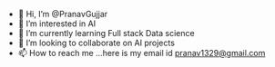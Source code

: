 - 👋 Hi, I’m @PranavGujjar
- 👀 I’m interested in AI
- 🌱 I’m currently learning Full stack Data science 
- 💞️ I’m looking to collaborate on AI projects
- 📫 How to reach me ...here is my email id pranav1329@gmail.com

<!---
PranavGujjar/PranavGujjar is a ✨ special ✨ repository because its `README.md` (this file) appears on your GitHub profile.
You can click the Preview link to take a look at your changes.
--->
